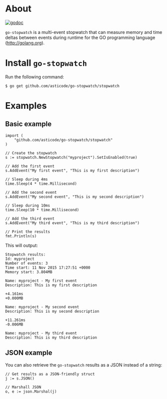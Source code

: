 # About

[![godoc](http://img.shields.io/badge/godoc-reference-blue.svg?style=flat)](https://godoc.org/github.com/asticode/go-stopwatch/stopwatch)

`go-stopwatch` is a multi-event stopwatch that can measure memory and time deltas between events during runtime for the GO programming language (http://golang.org).

# Install `go-stopwatch`

Run the following command:

    $ go get github.com/asticode/go-stopwatch/stopwatch
    
# Examples
## Basic example

    import (
        "github.com/asticode/go-stopwatch/stopwatch"
    )
    
    // Create the stopwatch
    s := stopwatch.NewStopwatch("myproject").SetIsEnabled(true)
    
    // Add the first event
    s.AddEvent("My first event", "This is my first description")
    
    // Sleep during 4ms
    time.Sleep(4 * time.Millisecond)
    
    // Add the second event
    s.AddEvent("My second event", "This is my second description")
    
    // Sleep during 10ms
    time.Sleep(10 * time.Millisecond)
    
    // Add the third event
    s.AddEvent("My third event", "This is my third description")
    
    // Print the results
    fmt.Println(s)
    
This will output:

    Stopwatch results:
    Id: myproject
    Number of events: 3
    Time start: 11 Nov 2015 17:27:51 +0000
    Memory start: 3.804MB
    
    Name: myproject - My first event
    Description: This is my first description
    
    +4.161ms
    +0.000MB
    
    Name: myproject - My second event
    Description: This is my second description
    
    +11.261ms
    -0.006MB
    
    Name: myproject - My third event
    Description: This is my third description
    
## JSON example

You can also retrieve the `go-stopwatch` results as a JSON instead of a string:

    // Get results as a JSON-friendly struct
    j := s.JSON()
    
    // Marshall JSON
    o, e := json.Marshal(j)
    